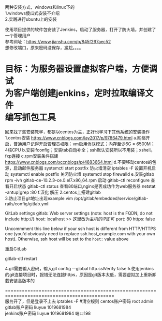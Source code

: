 两种安装方式，windows和linux下的   
1.windows傻瓜式安装不介绍   
2.实践进行ubuntu上的安装

使用项目提供的软件包安装了Jenkins，启动了服务器，打开了防火墙，并创建了一个管理用户   
参考网址：https://www.jianshu.com/p/845f267aec52   
想修改端口，原来密码没保存，尴尬。。。。   

目标：为服务器设置虚拟客户端，方便调试   
为客户端创建jenkins，定时拉取编译文件   
编写抓包工具
===========================================================================================   
回来找了些安装教学，都是以centos为主，正好也学习下其他系统的安装操作   
1.centos安装 https://www.cnblogs.com/lay2017/p/9786479.html
a.网络开启，普通用户记得开启管理员权限；vm启用侨联模式；内存至少6G = 6500M；4核CPU
b.安装ifconfig；安装tab自动补全；ssh默认安装所以不用装；xshell。fxp连接
c.rpm安装条件搭建 https://www.cnblogs.com/xccnblogs/p/4883664.html
d.不要移动centos的包源，启动邮件服务器 systemctl start postfix 防火墙清空 iptables -F 
设置开机启动  systemctl enable postfix 关闭防火墙 systemctl stop firewalld
e.安装gitlab rpm -ivh gitlab-ce-10.2.3-ce.0.el7.x86_64.rpm 启动 gitlab-ctl reconfigure
查看开启状态 gitlab-ctl status 查看80端口,nginx是否成功作为web服务器 netstat -antup|grep :80
f.汉化 解压
2.centos上搭建gitlab  
3.防止项目git地址出现example
vim /opt/gitlab/embedded/service/gitlab-rails/config/gitlab.yml
 

GitLab settings
 gitlab:
Web server settings (note: host is the FQDN, do not include http://)
host: localhost         >> 这里改为主机的IP即可
port: 80
https: false

 Uncommment this line below if your ssh host is different from HTTP/HTTPS one
(you'd obviously need to replace ssh.host_example.com with your own host).
Otherwise, ssh host will be set to the `host:` value above
 

重启GitLab  

gitlab-ctl restart

4.git需要输入密码，输入git config --global http.sslVerify false
5.使用jenkins的git连接项目时，报错无法连接https，原因是git版本太低，需要虚拟加上重新卸载安装高版本的

=============================================================================================   
服务开了，但是登录不上去 iptables -F #清空规则
centos账户密码 root admin   
gitlab账户密码 liuyue 1019681984   
jenkins账户密码 liuyue 1019681984  端口198
